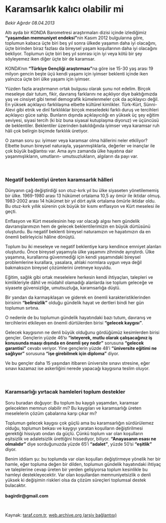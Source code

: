 # Karamsarlık kalıcı olabilir mi

*Bekir Ağırdır 08.04.2013*

<div class="yazi"><p>Altı ayda bir KONDA Barometresi araştırmaları dizisi içinde izlediğimiz <b>“yaşamdan memnuniyet endeksi”</b>nin Kasım 2012 bulgularına göre, toplumun kabaca üçte biri beş yıl sonra ülkede yaşamın daha iyi olacağını, üçte birinden biraz fazlası da bireysel yaşam koşullarının daha iyi olacağını bekliyor. Toplumun üçte biri beş yıl sonrası için iyi veya kötü bir şey söyleyemez iken diğer üçte bir de karamsar.</p>
<p>KONDA’nın <b>“Türkiye Gençliği araştırması”</b>na göre ise 15-30 yaş arası 19 milyon gencin beşte üçü kendi yaşamı için iyimser beklenti içinde iken yalnızca üçte biri ülke yaşamı için iyimser.</p>
<p>Yüzden fazla araştırmanın ortak bulgusu olarak şunu not edelim. Birçok meseleye dair tutum, fikir, davranış farklarını ne açıklıyor diye baktığımızda yaş ve cinsiyet gibi temel demografik kümelenmeler çok da açıklayıcı değil. En yüksek açıklayıcı farklılaşma elbette kültürel kimlikler. Türk-Kürt, Sünni-Alevi gibi etnik ve dinî farklılıklar birçok meseledeki farklı duruş ve tercihleri açıklayıcı güce sahip. Bunların dışında açıklayıcılığı en yüksek üç şey eğitim seviyesi, siyasi tercih (ki biz buna siyasal kutuplaşma diyoruz) ve üçüncüsü de beklentiler. Beklentiler üzerinden bakıldığında iyimser veya karamsar ruh hâli çok belirgin biçimde farklılık üretiyor. </p>
<p>O zaman soru şu: iyimser veya karamsar olma hâllerini neler etkiliyor? Elbette bunun bireysel naturayla, yaşanmışlıklarla, değerler ve inançlar ile çok büyük bağlantısı var. Ama aynı zamanda ülke hayatına dair yaşanmışlıkların, umutların- umutsuzlukların, algıların da payı var.<br/><br/><br/></p>
<h3>Negatif beklentiyi üreten karamsarlık hâlleri</h3>
<p>Dünyanın çağ değiştirdiği son otuz-kırk yıl bu ülke siyaseten yönetilememiş bir ülke. 1969-1980 arası 13 hükümet ortalama 10,5 ay ömür ile iktidar olmuş. 1983-2002 arası 14 hükümet bir yıl dört aylık ortalama ömürle iktidar oldu. Bu otuz-kırk yıllık sürenin çok büyük bir kısmı enflasyon ve Kürt meselesi ile geçti. </p>
<p>Enflasyon ve Kürt meselesinin hep var olacağı algısı hem gündelik davranışlarımızın hem de gelecek beklentilerimizin en büyük dürtüsünü oluşturdu. Bu negatif beklenti bireysel naturamızın ve hayatımızın da en önemli belirleyicisi hâline dönüştü.</p>
<p>Toplum bu iki meseleye ve negatif beklentiye karşı kendince emniyet alanları oluşturdu. Önce bireysel yaşamıyla ülke yaşamını zihninde ayrıştırdı. Ülke yaşamına, kurallarına güvenmediği için kendi yaşamındaki bireysel problemlerine kurallara, yasalara, ahlaki normlara uygun veya değil bakmaksızın bireysel çözümlerini üretmeye koyuldu. </p>
<p>Eğitim, sağlık gibi ortak meselelere herkesin kendi ihtiyaçları, talepleri ve kimlikleriyle dâhil ve müdahil olamadığı alanlarda ise toplum geleceğe ve siyasete güvensizliğe, umutsuzluğa, karamsarlığa düştü.</p>
<p>Bir yandan da karmaşıklaşan ve giderek en önemli karakteristiklerinden birisinin <b>“belirsizlik”</b> olduğu gündelik hayat ve dertleri bindi her gün toplumun sırtına. </p>
<p>O nedenle de bu toplumun gündelik hayatındaki bazı tutum, davranış ve tercihlerini etkileyen en önemli dürtülerden birisi <b>“gelecek kaygısı”</b>.</p>
<p>Gelecek kaygısının ne denli büyük olduğunu gördüğümüz kesimlerden birisi gençler. Gençlerin yüzde 46’sı <b>“isteyerek, mutlu olarak çalışacağınız iş konusunda maaşı dışında en önemli şey nedir”</b> sorusuna <b>“gelecek garantisi”</b> cevabı veriyor. Yine gençlerin yüzde 48’i <b>“üniversite eğitimi ne sağlıyor”</b> sorusuna <b>“işe girebilmek için diploma”</b> diyor. </p>
<p>Ve bu gençler daha 15 yaşından itibaren üniversite sınavı stresine, eğer sınavı kazamaz ise askerliğini nerede yapacağı kaygısına teslim oluyor.<br/><br/><br/></p>
<h3>Karamsarlığı yırtacak hamleleri toplum destekler</h3>
<p>Soru buradan doğuyor: Bu toplum bu kaygılı yaşamdan, karamsar gelecekten memnun olabilir mi? Bu kaygıları ve karamsarlığı üreten meselelerin çözüm çabalarına karşı çıkar mı? </p>
<p>Toplumun gelecek kaygısı çok güçlü ama bu karamsarlığın sürdürülemez olduğu, toplumun bekası ve kaygıyı yaratan koşulların değiştirilmesi gerektiği hissiyatı ondan da güçlü. Çünkü toplum var olan koşulların eşitsizlik ve adaletsizlik ürettiğini hissediyor, biliyor. <b>“Anayasanın esası ne olmalıdır”</b> diye sorduğunuzda yüzde 65’i <b>“adalet”</b>, yüzde 50’si <b>“eşitlik”</b> diyor. </p>
<p>Benim iddiam şu: bu toplumda var olan koşulları değiştirmeye yönelik her bir hamle, eğer topluma değen bir dilden, toplumun gündelik hayatındaki ihtiyaç ve taleplerine cevap üreten bir yerden gelişiyorsa toplum kesinlikle bu hamleyi destekleyecektir. Var olan koşullardan memnuniyetsizlik o denli yüksek ki değişimin riskleri olsa da çözüm süreçleri toplumsal destek bulacaktır.<br/><br/><b>bagirdir@gmail.com</b></p>
<p> </p>
</div>

Kaynak: [taraf.com.tr](http://www.taraf.com.tr/bekir-agirdir/makale-karamsarlik-kalici-olabilir-mi.htm), [web.archive.org (arşiv bağlantısı)](http://web.archive.org/web/20131107114548/http://www.taraf.com.tr/bekir-agirdir/makale-karamsarlik-kalici-olabilir-mi.htm)
